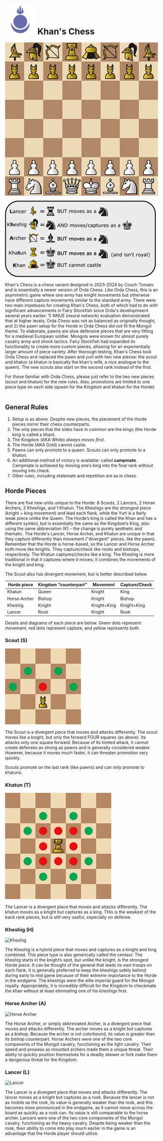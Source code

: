 # ![Khans chess](https://github.com/gbtami/pychess-variants/blob/master/static/icons/khans.svg) Khan's Chess

![Khans Chess](https://github.com/gbtami/pychess-variants/blob/master/static/images/CVariantsGuide/Khans.png)

![Legend](https://github.com/gbtami/pychess-variants/blob/master/static/images/CVariantsGuide/KhansLegend.png)

Khan's Chess is a chess variant designed in 2023-2024 by Couch Tomato and is essentially a newer version of Orda Chess. Like Orda Chess, this is an asymmetric game where one army has knight movements but otherwise have different capture movements similar to the standard army. There were two main impetuses for creating Khan's Chess, both of which had to do with significant advancements in Fairy Stockfish since Orda's developmeent several years earlier: 1) NNUE (neural network) evaluation demonstrated that at higher levels, Orda Chess was not as balanced as originally thought, and 2) the pawn setup for the Horde in Orda Chess did not fit the Mongol theme. To elaborate, pawns are slow defensive pieces that are very fitting for a medieval European soldier. Mongols were known for almost purely cavalry army and shock tactics. Fairy Stockfish had expanded its functionality to create more custom pieces, allowing for an exponentially larger amount of piece variety. After thorough testing, Khan's Chess took Orda Chess and replaced the pawn and yurt with two new pieces: the scout and khatun (a khatun is basically the khan's wife, a nice analogue to the queen). The new scouts also start on the second rank instead of the first.

For those familiar with Orda Chess, please just refer to the two new pieces (scout and khatun) for the new rules. Also, promotions are limited to one piece type on each side (queen for the Kingdom and khatun for the Horde)
 
## General Rules
1.	Setup is as above. Despite new pieces, the placement of the Horde pieces mirror their chess counterparts.
2.	The only pieces that the sides have in common are the kings (the Horde king is called a khan).
3.	The Kingdom (AKA White) *always moves first*.
4.	The Horde (AKA Gold) cannot castle.
5.	Pawns can only promote to a queen. Scouts can only promote to a khatun.
7.	An additional method of victory is available: called **campmate**. Campmate is achieved by moving one’s king into the final rank without moving into check.
8.	Other rules, including stalemate and repetition are as in chess.

## Horde Pieces
There are five new units unique to the Horde: 8 Scouts, 2 Lancers, 2 Horse Archers, 2 Kheshigs, and 1 Khatun. The Kheshigs are the strongest piece (knight + king movement) and lead each flank, while the Yurt is a fairly weak piece unlike the Queen. 
The Horde’s king is called the Khan and has a different symbol, but is essentially the same as the Kingdom’s King, also using the same abbreviation (K) – the change is purely aesthetic and thematic. 
The Horde's Lancer, Horse Archer, and Khatun are unique in that they capture differently than movement ("divergent" pieces, like the pawn). Remember that the Horde is horse-based, so the Lancer and Horse Archer both move like knights. They capture/check like rooks and bishops, respectively. The Khatun captures/checks like a king. The Kheshig is more traditional in that it captures where it moves; it combines the movements of the knight and king. 

The Scout also has divergent movement, but is better described below.

**Horde** piece	| **Kingdom** “counterpart”	| Movement | Capture/Check
-- | -- | -- | --
Khatun | Queen | Knight | King
Horse Archer | Bishop | Knight | Bishop
Kheshig | Knight | Knight+King | Knight+King
Lancer | Rook | Knight | Rook

Details and diagrams of each piece are below. Green dots represent movement, red dots represent capture, and yellow represents both.

### Scout (S)

![Scout](https://github.com/gbtami/pychess-variants/blob/master/static/images/CVariantsGuide/Scout.png)
 
The Scout is a divergent piece that moves and attacks differently. The scout moves like a knight, but only the forward FOUR squares (as above). Its attacks only one square forward. Because of its limited attack, it cannot create defenses as strong as pawns and is generally considered weaker. However, because it moves much faster, it can threaten promotion very quickly.

Scouts promote on the last rank (like pawns) and can only promote to khatuns.
 
### Khatun (T)

![Khatun](https://github.com/gbtami/pychess-variants/blob/master/static/images/CVariantsGuide/Khatun.png)
 
The Lancer is a divergent piece that moves and attacks differently. The khatun moves as a knight but captures as a king. THis is the weakest of the back rank pieces, but is still very useful, especially on defense.

### Kheshig (H)

![Kheshig](https://github.com/gbtami/pychess-variants/blob/master/static/images/CVariantsGuide/Kheshig.png)
 
The Kheshig is a hybrid piece that moves and captures as a knight and king combined. This piece type is also generically called the centaur. The kheshig starts in the knight’s spot, but unlike the knight, is the strongest Horde piece. It can be thought of the general that leads its own troops on each flank. It is generally preferred to keep the kheshigs safely behind during early to mid game because of their extreme importance to the Horde in the endgame.
The kheshigs were the elite imperial guard for the Mongol royalty. Appropriately, it is incredibly difficult for the Kingdom to checkmate the khan without at least eliminating one of his kheshigs first.

### Horse Archer (A)

![Horse Archer](https://github.com/gbtami/pychess-variants/blob/master/static/images/CVariantsGuide/Archer.png)
 
The Horse Archer, or simply abbreviated Archer, is a divergent piece that moves and attacks differently. The archer moves as a knight but captures as a bishop. Because the archer is not colorbound, its value is greater than its bishop counterpart.
Horse Archers were one of the two core components of the Mongol cavalry, functioning as the light cavalry. Their speed and prowess as mounted archers made them a unique threat. Their ability to quickly position themselves for a deadly skewer or fork make them a dangerous threat for the Kingdom.
 
### Lancer (L)

![Lancer](https://github.com/gbtami/pychess-variants/blob/master/static/images/CVariantsGuide/Lancer.png)
 
The Lancer is a divergent piece that moves and attacks differently. The lancer moves as a knight but captures as a rook. Because the lancer is not as mobile as the rook, its value is generally weaker than the rook, and this becomes more pronounced in the endgame, as it cannot move across the board as quickly as a rook can. Its value is still comparable to the horse archer.
Lancers were one of the two core components of the Mongol cavalry, functioning as the heavy cavalry. Despite being weaker than the rook, their ability to come into play much earlier in the game is an advantage that the Horde player should utilize.

